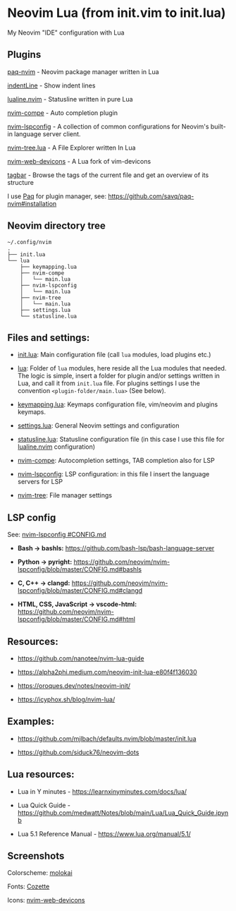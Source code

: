 # Neovim Lua (from init.vim to init.lua)

My Neovim "IDE" configuration with Lua

## Plugins

[paq-nvim](https://github.com/savq/paq-nvim) - Neovim package manager written in Lua

[indentLine](https://github.com/Yggdroot/indentLine) - Show indent lines

[lualine.nvim](https://github.com/hoob3rt/lualine.nvim) - Statusline written in pure Lua

[nvim-compe](https://github.com/hrsh7th/nvim-compe) - Auto completion plugin

[nvim-lspconfig](https://github.com/neovim/nvim-lspconfig) - A collection of common configurations for Neovim's built-in language server client.

[nvim-tree.lua](https://github.com/kyazdani42/nvim-tree.lua) - A File Explorer written In Lua

[nvim-web-devicons](https://github.com/kyazdani42/nvim-web-devicons) - A Lua fork of vim-devicons

[tagbar](https://github.com/preservim/tagbar) - Browse the tags of the current file and get an overview of its structure


I use [Paq](https://github.com/savq/paq-nvim) for plugin manager, see: https://github.com/savq/paq-nvim#installation

## Neovim directory tree
```
~/.config/nvim
.
├── init.lua
└── lua
    ├── keymapping.lua
    ├── nvim-compe
    │   └── main.lua
    ├── nvim-lspconfig
    │   └── main.lua
    ├── nvim-tree
    │   └── main.lua
    ├── settings.lua
    └── statusline.lua
```

## Files and settings:

* [init.lua](nvim/init.lua): Main configuration file (call `lua` modules, load plugins etc.)

* [lua](nvim/lua): Folder of `lua` modules, here reside all the Lua modules that needed. The logic is simple, insert a folder for plugin and/or settings written in Lua, and call it from `init.lua` file.  For plugins settings I use the convention `<plugin-folder/main.lua>` (See below).

* [keymapping.lua](nvim/lua/keymapping.lua): Keymaps configuration file, vim/neovim and plugins keymaps.

* [settings.lua](nvim/lua/settings.lua): General Neovim settings and configuration

* [statusline.lua](nvim/lua/statusline.lua): Statusline configuration file (in this case I use this file for [lualine.nvim](https://github.com/hoob3rt/lualine.nvim) configuration)

* [nvim-compe](nvim/lua/nvim-compe/main.lua): Autocompletion settings, TAB completion also for LSP

* [nvim-lspconfig](nvim/lua/nvim-lspconfig/main.lua): LSP configuration: in this file I insert the language servers for LSP

* [nvim-tree](nvim/lua/nvim-tree/main.lua): File manager settings

## LSP config

See: [nvim-lspconfig #CONFIG.md](https://github.com/neovim/nvim-lspconfig/blob/master/CONFIG.md)

* **Bash -> bashls:** https://github.com/bash-lsp/bash-language-server

* **Python -> pyright:** https://github.com/neovim/nvim-lspconfig/blob/master/CONFIG.md#bashls

* **C, C++ -> clangd:** https://github.com/neovim/nvim-lspconfig/blob/master/CONFIG.md#clangd

* **HTML, CSS, JavaScript -> vscode-html:** https://github.com/neovim/nvim-lspconfig/blob/master/CONFIG.md#html

## Resources:

* https://github.com/nanotee/nvim-lua-guide

* https://alpha2phi.medium.com/neovim-init-lua-e80f4f136030

* https://oroques.dev/notes/neovim-init/

* https://icyphox.sh/blog/nvim-lua/

## Examples:

* https://github.com/mjlbach/defaults.nvim/blob/master/init.lua

* https://github.com/siduck76/neovim-dots

## Lua resources:

* Lua in Y minutes - https://learnxinyminutes.com/docs/lua/

* Lua Quick Guide - https://github.com/medwatt/Notes/blob/main/Lua/Lua_Quick_Guide.ipynb

* Lua 5.1 Reference Manual - https://www.lua.org/manual/5.1/

## Screenshots

Colorscheme: [molokai](https://github.com/tomasr/molokai)

Fonts: [Cozette](https://github.com/slavfox/Cozette)

Icons: [nvim-web-devicons](https://github.com/kyazdani42/nvim-web-devicons)

